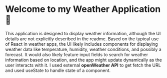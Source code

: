 # Welcome to my Weather Application👋
This application is designed to display weather information, although the UI details are not explicitly described in the readme. Based on the typical use of React in weather apps, the UI likely includes components for displaying weather data like temperature, humidity, weather conditions, and possibly a forecast. It would also likely feature input fields to search for weather information based on location, and the app might update dynamically as the user interacts with it.
I used external **openWeather API** to get fetch the URL and used useState to handle state of a component.
